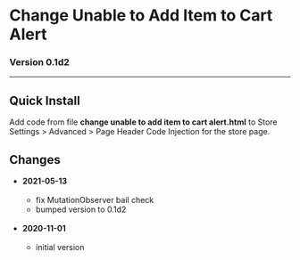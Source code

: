 # Change Unable to Add Item to Cart Alert

### Version 0.1d2

---

## Quick Install

Add code from file **change unable to add item to cart alert.html** to Store
Settings > Advanced > Page Header Code Injection for the store page.

## Changes

* **2021-05-13**
<br><br>
  * fix MutationObserver bail check
  * bumped version to 0.1d2
  <br><br>
* **2020-11-01**
<br><br>
  * initial version
